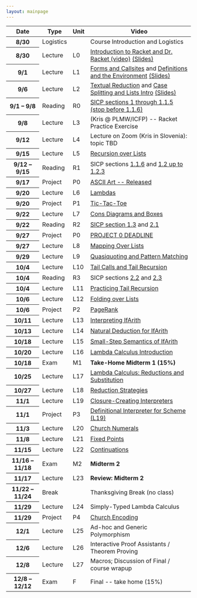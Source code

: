 ```yaml
---
layout: mainpage
---
```


<!-- ## Course Structure -->

<!-- Please read the [Syllabus]({{ "/syllabus" | absolute_url }}) for course information. -->

<table class="table table-sm table-striped">
  <thead>
    <tr>
      <th scope="col">Date</th>
      <th scope="col">Type</th>
      <th scope="col">Unit</th>
      <th scope="col">Video</th>
    </tr>
  </thead>
  <tbody>
    <tr class="table-success">
      <th scope="row">8/30</th>
      <td>Logistics</td>
      <td></td>
      <td>Course Introduction and Logistics</td>
    </tr>
    <tr class="table-primary">
      <th scope="row">8/30</th>
      <td>Lecture</td>
      <td>L0</td>
      <td><a href="https://www.youtube.com/watch?v=zFzNhjFv22A&list=PLXaqTeMx01E_eK1ZEpKvKL5KwSaj7cJW9&index=3">Introduction to Racket and Dr. Racket (video)</a> <a href="{{ '/assets/slides/cis352-f22-l0.pdf' | prepend: site.baseurl | prepend: site.url }}">(Slides)</a></td>
    </tr>
    <tr class="table-primary">
      <th scope="row">9/1</th>
      <td>Lecture</td>
      <td>L1</td>
      <td><a href="https://www.youtube.com/watch?v=kMOgrVjEuk8">Forms and Callsites</a> and <a href="https://www.youtube.com/watch?v=bnzjganKVgU">Definitions and the Environment</a> <a href="{{ '/assets/slides/cis352-f22-l1.pdf' | prepend: site.baseurl | prepend: site.url }}">(Slides)</a></td>
    </tr>
    <tr class="table-primary">
      <th scope="row">9/6</th>
      <td>Lecture</td>
      <td>L2</td>
      <td><a href="https://www.youtube.com/watch?v=4HPjJ4M6XVc">Textual Reduction</a> and <a href="https://www.youtube.com/watch?v=WVmomIoxBZM&list=PLXaqTeMx01E_eK1ZEpKvKL5KwSaj7cJW9&index=6&ab_channel=KristopherMicinski">Case Splitting and Lists Intro</a> <a href="{{ '/assets/slides/cis352-f22-l2.pdf' | prepend: site.baseurl | prepend: site.url }}">(Slides)</a></td>
    </tr>
    <tr class="table-secondary">
      <th scope="row">9/1 &ndash; 9/8</th>
      <td>Reading</td>
      <td>R0</td>
      <td><a href="https://mitpress.mit.edu/sites/default/files/sicp/full-text/book/book-Z-H-10.html#%_sec_1.1">SICP sections 1 through 1.1.5 (stop before 1.1.6)</a></td>
    </tr>
    <tr class="table-primary">
      <th scope="row">9/8</th>
      <td>Lecture</td>
      <td>L3</td>
      <td>(Kris @ PLMW/ICFP) -- Racket Practice Exercise</td>
    </tr>
    <tr class="table-primary">
      <th scope="row">9/12</th>
      <td>Lecture</td>
      <td>L4</td>
      <td>Lecture on Zoom (Kris in Slovenia): topic TBD</td>
    </tr>
    <tr class="table-primary">
      <th scope="row">9/15</th>
      <td>Lecture</td>
      <td>L5</td>
      <td><a href="https://www.youtube.com/watch?v=0y325A82vMc&list=PLXaqTeMx01E_eK1ZEpKvKL5KwSaj7cJW9&index=7">Recursion over Lists</a></td>
    </tr>
    <tr class="table-secondary">
      <th scope="row">9/12 &ndash; 9/15</th>
      <td>Reading</td>
      <td>R1</td>
      <td>SICP sections <a href="https://mitpress.mit.edu/sites/default/files/sicp/full-text/book/book-Z-H-10.html#%_sec_1.1.6">1.1.6</a>  and <a href="https://mitpress.mit.edu/sites/default/files/sicp/full-text/book/book-Z-H-11.html#%_sec_1.2">1.2 up to 1.2.3</a></td>
    </tr>
    <tr class="table-warning">
      <th scope="row">9/17</th>
      <td>Project</td>
      <td>P0</td>
      <td><a href="{{ '/projects/1 | prepend: site.baseurl | prepend: site.url }}">ASCII Art -- Released</a></td>
    </tr>
    <tr class="table-primary">
      <th scope="row">9/20</th>
      <td>Lecture</td>
      <td>L6</td>
      <td><a href="https://www.youtube.com/watch?v=OqZleNZto0A&list=PLXaqTeMx01E_eK1ZEpKvKL5KwSaj7cJW9&index=9">Lambdas</a></td>
    </tr>
    <tr class="table-warning">
      <th scope="row">9/20</th>
      <td>Project</td>
      <td>P1</td>
      <td><a href="https://www.youtube.com/watch?v=ApIXt_Exf7g&list=PLXaqTeMx01E_eK1ZEpKvKL5KwSaj7cJW9&index=8">Tic-Tac-Toe</a></td>
    </tr>
    <tr class="table-primary">
      <th scope="row">9/22</th>
      <td>Lecture</td>
      <td>L7</td>
      <td><a href="https://www.youtube.com/watch?v=7NA9HZdlR0g&list=PLXaqTeMx01E_eK1ZEpKvKL5KwSaj7cJW9&index=10">Cons Diagrams and Boxes</a></td>
    </tr>
    <tr class="table-secondary">
      <th scope="row">9/22</th>
      <td>Reading</td>
      <td>R2</td>
      <td><a href="https://mitpress.mit.edu/sites/default/files/sicp/full-text/book/book-Z-H-12.html#%_sec_1.3">SICP section  1.3</a> and <a href="https://mitpress.mit.edu/sites/default/files/sicp/full-text/book/book-Z-H-14.html#%_sec_2.1">2.1</a></td>
    </tr>
    <tr class="table-warning">
      <th scope="row">9/27</th>
      <td>Project</td>
      <td>P0</td>
      <td><a href="{{ '/projects/1 | prepend: site.baseurl | prepend: site.url }}">PROJECT 0 DEADLINE</a></td>
    </tr>
    <tr class="table-primary">
      <th scope="row">9/27</th>
      <td>Lecture</td>
      <td>L8</td>
      <td><a href="https://www.youtube.com/watch?v=AGDnCUfFp84&list=PLXaqTeMx01E_eK1ZEpKvKL5KwSaj7cJW9&index=11">Mapping Over Lists</a></td>
    </tr>
    <tr class="table-primary">
      <th scope="row">9/29</th>
      <td>Lecture</td>
      <td>L9</td>
      <!-- <td><a href="https://www.youtube.com/watch?v=RJFkmh9Wo8o">Pattern Matching</a></td> -->
      <td><a href="https://www.youtube.com/watch?v=RJFkmh9Wo8o&list=PLXaqTeMx01E_eK1ZEpKvKL5KwSaj7cJW9&index=12">Quasiquoting and Pattern Matching</a></td>
    </tr>
    <tr class="table-primary">
      <th scope="row">10/4</th>
      <td>Lecture</td>
      <td>L10</td>
      <!-- <td><a href="https://www.youtube.com/watch?v=kAskgLplQgw">Tail Calls and Tail Recursion</a></td> -->
      <td><a href="https://www.youtube.com/watch?v=kAskgLplQgw&list=PLXaqTeMx01E_eK1ZEpKvKL5KwSaj7cJW9&index=13">Tail Calls and Tail Recursion</a></td>
    </tr>
    <tr class="table-secondary">
      <th scope="row">10/4</th>
      <td>Reading</td>
      <td>R3</td>
      <td>SICP sections <a href="https://mitpress.mit.edu/sites/default/files/sicp/full-text/book/book-Z-H-15.html">2.2</a> and <a href="https://mitpress.mit.edu/sites/default/files/sicp/full-text/book/book-Z-H-16.html#%_sec_2.3">2.3</a></td>
    </tr>
    <tr class="table-primary">
      <th scope="row">10/4</th>
      <td>Lecture</td>
      <td>L11</td>
      <td><a href="https://www.youtube.com/watch?v=cFkHFoKW4e4&list=PLXaqTeMx01E-l20YhTNwN4xncM-1jweqG&index=14">Practicing Tail Recursion</a></td>
    </tr>
    <tr class="table-primary">
      <th scope="row">10/6</th>
      <td>Lecture</td>
      <td>L12</td>
      <td><a href="https://www.youtube.com/watch?v=WUAI_v110NQ&list=PLXaqTeMx01E-l20YhTNwN4xncM-1jweqG&index=15">Folding over Lists</a></td>
    </tr>
    <tr class="table-warning">
      <th scope="row">10/6</th>
      <td>Project</td>
      <td>P2</td>
      <td><a href="https://www.youtube.com/watch?v=wWpu6UDYhc4&list=PLXaqTeMx01E-l20YhTNwN4xncM-1jweqG&index=19">PageRank</a></td>
    </tr>
    <tr class="table-primary">
      <th scope="row">10/11</th>
      <td>Lecture</td>
      <td>L13</td>
      <td><a href="https://www.youtube.com/watch?v=vhOH2GmuYrQ&list=PLXaqTeMx01E-l20YhTNwN4xncM-1jweqG&index=16">Interpreting IfArith</a></td>
    </tr>
    <tr class="table-primary">
      <th scope="row">10/13</th>
      <td>Lecture</td>
      <td>L14</td>
      <td><a href="https://www.youtube.com/watch?v=neCrsTf8h7Y&list=PLXaqTeMx01E-l20YhTNwN4xncM-1jweqG&index=17">Natural Deduction for IfArith</a></td>
    </tr>
    <tr class="table-primary">
      <th scope="row">10/18</th>
      <td>Lecture</td>
      <td>L15</td>
	  <td><a href="https://www.youtube.com/watch?v=Qq5Bzpsoi7k&list=PLXaqTeMx01E-l20YhTNwN4xncM-1jweqG&index=18">Small-Step Semantics of IfArith</a></td>
    </tr>
    <tr class="table-primary">
      <th scope="row">10/20</th>
      <td>Lecture</td>
      <td>L16</td>
      <td><a href="https://www.youtube.com/watch?v=RqA-m_QMJYc&list=PLXaqTeMx01E-l20YhTNwN4xncM-1jweqG&index=20">Lambda Calculus Introduction</a></td>
    </tr>
    <tr class="table-danger">
      <th scope="row">10/18</th>
      <td>Exam</td>
      <td>M1</td>
      <td><strong>Take-Home Midterm 1 (15%)</strong></td>
    </tr>
    <tr class="table-primary">
      <th scope="row">10/25</th>
      <td>Lecture</td>
      <td>L17</td>
	  <td><a href="https://www.youtube.com/watch?v=Paxvaq0Q-S0&list=PLXaqTeMx01E-l20YhTNwN4xncM-1jweqG&index=21">Lambda Calculus: Reductions and Substitution</a></td>
    </tr>
    <tr class="table-primary">
      <th scope="row">10/27</th>
      <td>Lecture</td>
      <td>L18</td>
      <td><a href="https://www.youtube.com/watch?v=GNkQrqAGB-o&list=PLXaqTeMx01E-l20YhTNwN4xncM-1jweqG&index=22">Reduction Strategies</a></td>
    </tr>
    <tr class="table-primary">
      <th scope="row">11/1</th>
      <td>Lecture</td>
      <td>L19</td>
      <td><a href="https://www.youtube.com/watch?v=-TN--YqcJhI&list=PLXaqTeMx01E_eK1ZEpKvKL5KwSaj7cJW9&index=26">Closure-Creating Interpreters</a></td>
      <!-- <td><a href="https://www.youtube.com/watch?v=DC-9wWgXQTc&list=PLXaqTeMx01E-l20YhTNwN4xncM-1jweqG&index=23">Church Numerals</a></td> -->
    </tr>
    <tr class="table-warning">
      <th scope="row">11/1</th>
      <td>Project</td>
      <td>P3</td>
      <td><a href="https://www.youtube.com/watch?v=-TN--YqcJhI&list=PLXaqTeMx01E_eK1ZEpKvKL5KwSaj7cJW9&index=26">Definitional Interpreter for Scheme (L19)</a></td>
    </tr>
    <tr class="table-primary">
      <th scope="row">11/3</th>
      <td>Lecture</td>
      <td>L20</td>
      <td><a href="https://www.youtube.com/watch?v=DC-9wWgXQTc&list=PLXaqTeMx01E_eK1ZEpKvKL5KwSaj7cJW9&index=24">Church Numerals</a></td>
    </tr>
    <tr class="table-primary">
      <th scope="row">11/8</th>
      <td>Lecture</td>
      <td>L21</td>
      <td><a href="https://www.youtube.com/watch?v=GJi4H2UMaRU&list=PLXaqTeMx01E_eK1ZEpKvKL5KwSaj7cJW9&index=26">Fixed Points</a></td>
    </tr>
    <tr class="table-primary">
      <th scope="row">11/15</th>
      <td>Lecture</td>
      <td>L22</td>
      <!-- <td><a href="https://www.youtube.com/watch?v=K-AhJgjb-8s">Continuations Introduction</a></td> -->
      <td><a href="https://www.youtube.com/watch?v=K-AhJgjb-8s&list=PLXaqTeMx01E_eK1ZEpKvKL5KwSaj7cJW9&index=27">Continuations</a></td>
    </tr>
    <tr class="table-danger">
      <th scope="row">11/16 &ndash; 11/18</th>
      <td>Exam</td>
      <td>M2</td>
      <td><strong>Midterm 2</strong></td>
    </tr>
    <tr class="table-primary">
      <th scope="row">11/17</th>
      <td>Lecture</td>
      <td>L23</td>
      <td><b>Review: Midterm 2</b></td>
    </tr>
    <tr class="table-primary">
      <th scope="row">11/22 &ndash; 11/24</th>
      <td>Break</td>
      <td></td>
      <td>Thanksgiving Break (no class)</td>
    </tr>
    <tr class="table-primary">
      <th scope="row">11/29</th>
      <td>Lecture</td>
      <td>L24</td>
      <td>Simply-Typed Lambda Calculus</td>
    </tr>
    <tr class="table-warning">
      <th scope="row">11/29</th>
      <td>Project</td>
      <td>P4</td>
      <td><a href="https://www.youtube.com/watch?v=izfoxmSAQ28&list=PLXaqTeMx01E-l20YhTNwN4xncM-1jweqG&index=24">Church Encoding</a></td>
    </tr>
    <tr class="table-primary">
      <th scope="row">12/1</th>
      <td>Lecture</td>
      <td>L25</td>
      <td>Ad-hoc and Generic Polymorphism</td>
    </tr>
    <tr class="table-primary">
      <th scope="row">12/6</th>
      <td>Lecture</td>
      <td>L26</td>
      <td>Interactive Proof Assistants / Theorem Proving</td>
    </tr>
    <tr class="table-primary">
      <th scope="row">12/8</th>
      <td>Lecture</td>
      <td>L27</td>
      <td>Macros; Discussion of Final / course wrapup</td>
    </tr>
    <tr class="table-danger">
      <th scope="row">12/8 &ndash; 12/12</th>
      <td>Exam</td>
      <td>F</td>
      <td>Final -- take home (15%)</td>
    </tr>
  </tbody>
</table>

